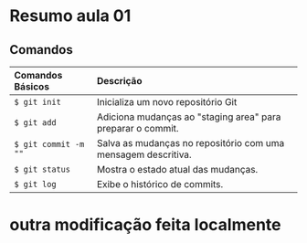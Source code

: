 # Resumo aula 01

## Comandos

| Comandos Básicos   | Descrição                           |
| :---------- | :---------------------------------- |
| `$ git init` |  Inicializa um novo repositório Git |
| `$ git add `  | Adiciona mudanças ao "staging area" para preparar o commit.  |
| `$ git commit -m "" ` | Salva as mudanças no repositório com uma mensagem descritiva. |
| `$ git status` | Mostra o estado atual das mudanças.|
| `$ git log` | Exibe o histórico de commits. |


# outra modificação feita localmente

